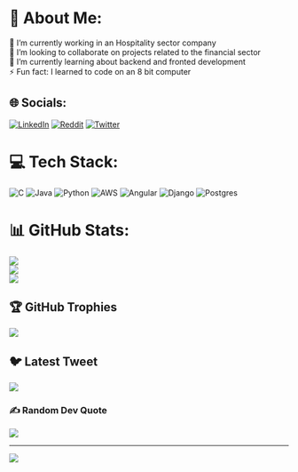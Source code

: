 # 💫 About Me:
🔭 I’m currently working in an Hospitality sector company<br>👯 I’m looking to collaborate on projects related to the financial sector<br>🌱 I’m currently learning about backend and fronted development<br>⚡ Fun fact: I learned to code on an 8 bit computer


## 🌐 Socials:
[![LinkedIn](https://img.shields.io/badge/LinkedIn-%230077B5.svg?logo=linkedin&logoColor=white)](https://linkedin.com/in/felipegh) [![Reddit](https://img.shields.io/badge/Reddit-%23FF4500.svg?logo=Reddit&logoColor=white)](https://reddit.com/user/Dense-South-8452) [![Twitter](https://img.shields.io/badge/Twitter-%231DA1F2.svg?logo=Twitter&logoColor=white)](https://twitter.com/gambusio)

# 💻 Tech Stack:
![C](https://img.shields.io/badge/c-%2300599C.svg?style=for-the-badge&logo=c&logoColor=white) ![Java](https://img.shields.io/badge/java-%23ED8B00.svg?style=for-the-badge&logo=java&logoColor=white) ![Python](https://img.shields.io/badge/python-3670A0?style=for-the-badge&logo=python&logoColor=ffdd54) ![AWS](https://img.shields.io/badge/AWS-%23FF9900.svg?style=for-the-badge&logo=amazon-aws&logoColor=white) ![Angular](https://img.shields.io/badge/angular-%23DD0031.svg?style=for-the-badge&logo=angular&logoColor=white) ![Django](https://img.shields.io/badge/django-%23092E20.svg?style=for-the-badge&logo=django&logoColor=white) ![Postgres](https://img.shields.io/badge/postgres-%23316192.svg?style=for-the-badge&logo=postgresql&logoColor=white) 

# 📊 GitHub Stats:
![](https://github-readme-stats.vercel.app/api?username=gambusio&theme=prussian&hide_border=false&include_all_commits=true&count_private=true)<br/>
![](https://github-readme-streak-stats.herokuapp.com/?user=gambusio&theme=prussian&hide_border=false)<br/>
![](https://github-readme-stats.vercel.app/api/top-langs/?username=gambusio&theme=prussian&hide_border=false&include_all_commits=true&count_private=true&layout=compact)

## 🏆 GitHub Trophies
![](https://github-profile-trophy.vercel.app/?username=gambusio&theme=alduin&no-frame=false&no-bg=false&margin-w=4)

## 🐦 Latest Tweet
[![](https://gtce.itsvg.in/api?username=gambusio)](https://github.com/VishwaGauravIn/github-twitter-card-embed)

### ✍️ Random Dev Quote
![](https://quotes-github-readme.vercel.app/api?type=horizontal&theme=dark)

---
[![](https://visitcount.itsvg.in/api?id=gambusio&icon=0&color=1)](https://visitcount.itsvg.in)

<!-- Proudly created with GPRM ( https://gprm.itsvg.in ) -->
